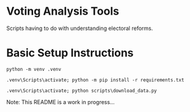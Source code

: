 # Voting Analysis Tools
Scripts having to do with understanding electoral reforms.

# Basic Setup Instructions
```
python -m venv .venv

.venv\Scripts\activate; python -m pip install -r requirements.txt

.venv\Scripts\activate; python scripts\download_data.py
```

Note: This README is a work in progress...